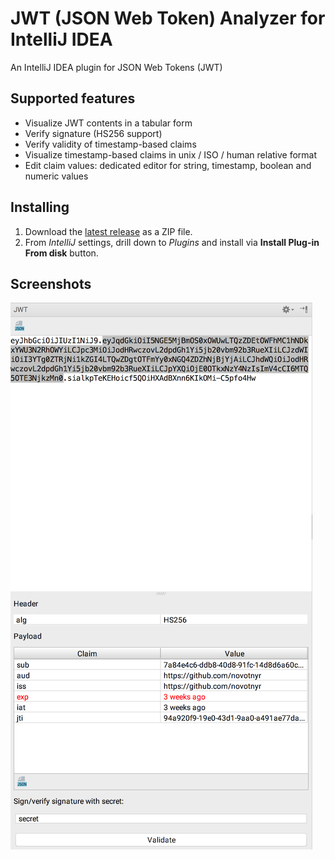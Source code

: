 # JWT (JSON Web Token) Analyzer for IntelliJ IDEA

An IntelliJ IDEA plugin for JSON Web Tokens (JWT)

## Supported features

*   Visualize JWT contents in a tabular form
*   Verify signature (HS256 support)
*   Verify validity of timestamp-based claims
*   Visualize timestamp-based claims in unix / ISO / human relative format
*   Edit claim values: dedicated editor for string, timestamp, boolean and numeric values

## Installing

1. Download the [latest release](https://github.com/novotnyr/jwt-intellij-plugin/releases) as a ZIP file.
2. From *IntelliJ* settings, drill down to *Plugins* and install via **Install Plug-in From disk** button.

## Screenshots
![Screenshot](screenshot.png)
